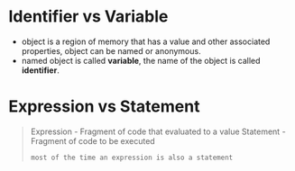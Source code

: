 # Identifier vs Variable
* object is a region of memory that has a value and other associated properties, object can be named or anonymous.
* named object is called **variable**, the name of the object is called **identifier**.

# Expression vs Statement

>Expression - Fragment of code that evaluated to a value
>Statement - Fragment of code to be executed
>```
>most of the time an expression is also a statement
>```
